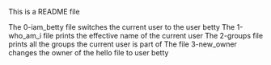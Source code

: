 This is a README file

The 0-iam_betty file switches the current user to the user betty
The 1-who_am_i file prints the effective name of the current user
The 2-groups file prints all the groups the current user is part of
The file 3-new_owner changes the owner of the hello file to user betty

